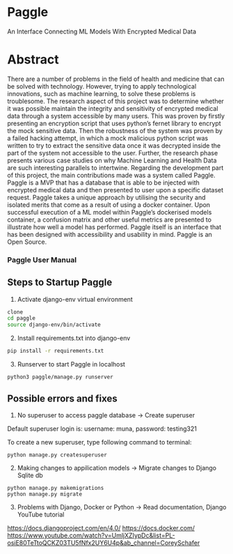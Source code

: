 # Paggle

An Interface Connecting ML Models With Encrypted Medical Data

# Abstract

There are a number of problems in the field of health and medicine that can be solved with technology. However, trying to apply technological innovations,
such as machine learning, to solve these problems is troublesome. The research aspect of this project was to determine whether it was possible maintain the integrity and sensitivity of encrypted medical data through a system accessible by many users. This was proven by firstly presenting an encryption script that uses python’s fernet library to encrypt the mock sensitive data. Then the robustness of the system was proven by a failed hacking attempt, in which a mock malicious python script was written to try to extract the sensitive data once it was decrypted inside the part of the system not accessible to the user. Further, the research phase presents various case studies on why Machine Learning and Health Data are such interesting parallels to intertwine. Regarding the development part of this project, the main contributions made was a system called Paggle. Paggle is a MVP that has a database that is able to be injected with encrypted medical data and then presented to user upon a specific dataset request. Paggle takes a unique approach by utilising the security and isolated merits that
come as a result of using a docker container. Upon successful execution of a ML model within Paggle’s dockerised models container, a confusion matrix and other useful metrics are presented to illustrate how well a model has performed. Paggle itself is an interface that has been designed with accessibility and usability in mind. Paggle is an Open Source.

### Paggle User Manual

## Steps to Startup Paggle

1. Activate django-env virtual environment

```bash
clone 
cd paggle
source django-env/bin/activate
```

2. Install requirements.txt into django-env

```bash
pip install -r requirements.txt
````

3. Runserver to start Paggle in localhost

```
python3 paggle/manage.py runserver
```

## Possible errors and fixes

1. No superuser to access paggle database -> Create superuser

Default superuser login is: username: muna, password: testing321

To create a new superuser, type following command to terminal:

```
python manage.py createsuperuser
```

2. Making changes to appilication models -> Migrate changes to Django Sqlite db

```
python manage.py makemigrations
python manage.py migrate
```

3. Problems with Django, Docker or Python -> Read documentation, Django YouTube tutorial

https://docs.djangoproject.com/en/4.0/
https://docs.docker.com/
https://www.youtube.com/watch?v=UmljXZIypDc&list=PL-osiE80TeTtoQCKZ03TU5fNfx2UY6U4p&ab_channel=CoreySchafer
